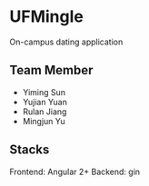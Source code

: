 # UFMingle
On-campus dating application

## Team Member
* Yiming Sun
* Yujian Yuan
* Rulan Jiang
* Mingjun Yu

## Stacks
Frontend: Angular 2+
Backend: gin
